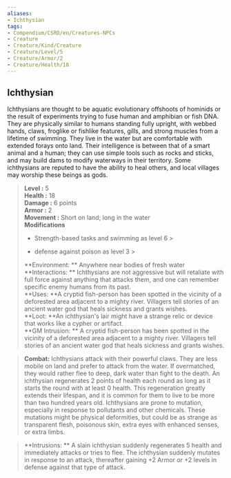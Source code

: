 ```yaml
---
aliases:
- Ichthysian
tags:
- Compendium/CSRD/en/Creatures-NPCs
- Creature
- Creature/Kind/Creature
- Creature/Level/5
- Creature/Armor/2
- Creature/Health/18
---
```


  
## Ichthysian  
Ichthysians are thought to be aquatic evolutionary offshoots of hominids or the result of experiments trying to fuse human and amphibian or fish DNA. They are physically similar to humans standing fully upright, with webbed hands, claws, froglike or fishlike features, gills, and strong muscles from a lifetime of swimming. They live in the water but are comfortable with extended forays onto land. Their intelligence is between that of a smart animal and a human; they can use simple tools such as rocks and sticks, and may build dams to modify waterways in their territory.
Some ichthysians are reputed to have the ability to heal others, and local villages may worship these beings as gods.  

  
> **Level :** 5  
> **Health :** 18  
> **Damage :** 6 points  
> **Armor :** 2  
> **Movement :** Short on land; long in the water  
> **Modifications**  
>- Strength-based tasks and swimming as level 6 >
>  
>- defense against poison as level 3 >
>  
> **Environment: ** Anywhere near bodies of fresh water  
> **Interactions: ** Ichthysians are not aggressive but will retaliate with full force against anything that attacks them, and one can remember specific enemy humans from its past.  
> **Uses: **A cryptid fish-person has been spotted in the vicinity of a deforested area adjacent to a mighty river. Villagers tell stories of an ancient water god that heals sickness and grants wishes.  
> **Loot: **An ichthysian's lair might have a strange relic or device that works like a cypher or artifact.  
> **GM Intrusion: ** A cryptid fish-person has been spotted in the vicinity of a deforested area adjacent to a mighty river. Villagers tell stories of an ancient water god that heals sickness and grants wishes.  

> **Combat:** 
> Ichthysians attack with their powerful claws. They are less mobile on land and prefer to attack from the water. If overmatched, they would rather flee to deep, dark water than fight to the death.
An ichthysian regenerates 2 points of health each round as long as it starts the round with at least 0 health. This regeneration greatly extends their lifespan, and it is common for them to live to be more than two hundred years old.
Ichthysians are prone to mutation, especially in response to pollutants and other chemicals. These mutations might be physical deformities, but could be as strange as transparent flesh, poisonous skin, extra eyes with enhanced senses, or extra limbs.  
  

> **Intrusions: ** 
> A slain ichthysian suddenly regenerates 5 health and immediately attacks or tries to flee. The ichthysian suddenly mutates in response to an attack, thereafter gaining +2 Armor or +2 levels in defense against that type of attack.  
